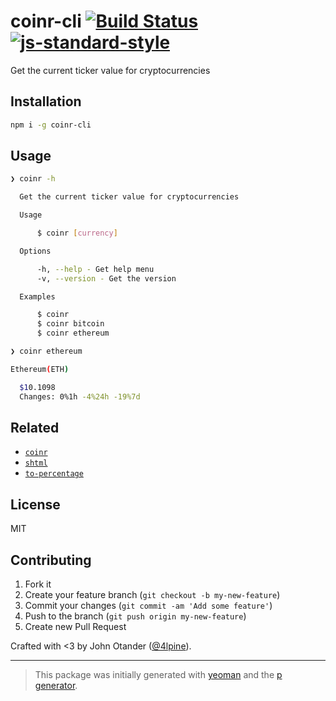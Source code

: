 # coinr-cli [![Build Status](https://secure.travis-ci.org/johnotander/coinr-cli.svg?branch=master)](https://travis-ci.org/johnotander/coinr-cli) [![js-standard-style](https://img.shields.io/badge/code%20style-standard-brightgreen.svg?style=flat)](https://github.com/feross/standard)

Get the current ticker value for cryptocurrencies

## Installation

```bash
npm i -g coinr-cli
```

## Usage

```sh
❯ coinr -h

  Get the current ticker value for cryptocurrencies

  Usage

      $ coinr [currency]

  Options

      -h, --help - Get help menu
      -v, --version - Get the version

  Examples

      $ coinr
      $ coinr bitcoin
      $ coinr ethereum
```

```sh
❯ coinr ethereum

Ethereum(ETH)

  $10.1098
  Changes: 0%1h -4%24h -19%7d
```

## Related

- [`coinr`](https://github.com/johnotander/coinr)
- [`shtml`](https://github.com/johnotander/shtml)
- [`to-percentage`](https://github.com/johnotander/to-percentage)

## License

MIT

## Contributing

1. Fork it
2. Create your feature branch (`git checkout -b my-new-feature`)
3. Commit your changes (`git commit -am 'Add some feature'`)
4. Push to the branch (`git push origin my-new-feature`)
5. Create new Pull Request

Crafted with <3 by John Otander ([@4lpine](https://twitter.com/4lpine)).

***

> This package was initially generated with [yeoman](http://yeoman.io) and the [p generator](https://github.com/johnotander/generator-p.git).
